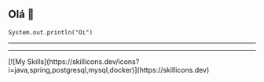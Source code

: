 ## Olá 👋

<code>System.out.println("Oi")</code>
 <hr>
 <hr>
 [![My Skills](https://skillicons.dev/icons?i=java,spring,postgresql,mysql,docker)](https://skillicons.dev)
